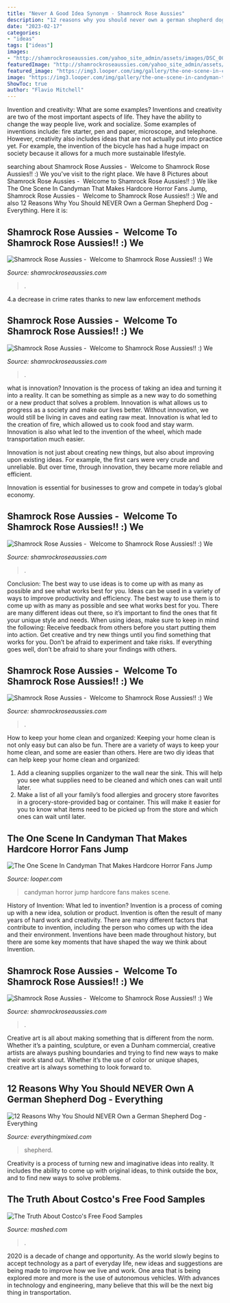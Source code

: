 ```yaml
---
title: "Never A Good Idea Synonym - Shamrock Rose Aussies"
description: "12 reasons why you should never own a german shepherd dog"
date: "2023-02-17"
categories:
- "ideas"
tags: ["ideas"]
images:
- "http://shamrockroseaussies.com/yahoo_site_admin/assets/images/DSC_0051.262172820_std.JPG"
featuredImage: "http://shamrockroseaussies.com/yahoo_site_admin/assets/images/DSC_0206.137214844_std.JPG"
featured_image: "https://img3.looper.com/img/gallery/the-one-scene-in-candyman-that-makes-hardcore-horror-fans-jump/the-one-scene-in-candyman-that-makes-hardcore-horror-fans-jump-1616603169.jpg"
image: "https://img3.looper.com/img/gallery/the-one-scene-in-candyman-that-makes-hardcore-horror-fans-jump/the-one-scene-in-candyman-that-makes-hardcore-horror-fans-jump-1616603169.jpg"
ShowToc: true
author: "Flavio Mitchell"
---
```



Invention and creativity: What are some examples?
Inventions and creativity are two of the most important aspects of life. They have the ability to change the way people live, work and socialize. Some examples of inventions include: fire starter, pen and paper, microscope, and telephone. However, creativity also includes ideas that are not actually put into practice yet. For example, the invention of the bicycle has had a huge impact on society because it allows for a much more sustainable lifestyle.

	

		
searching about Shamrock Rose Aussies - ﻿﻿﻿ Welcome to Shamrock Rose Aussies!! :) We you've visit to the right place. We have 8 Pictures about Shamrock Rose Aussies - ﻿﻿﻿ Welcome to Shamrock Rose Aussies!! :) We like The One Scene In Candyman That Makes Hardcore Horror Fans Jump, Shamrock Rose Aussies - ﻿﻿﻿ Welcome to Shamrock Rose Aussies!! :) We and also 12 Reasons Why You Should NEVER Own a German Shepherd Dog - Everything. Here it is:
		
    
## Shamrock Rose Aussies - ﻿﻿﻿ Welcome To Shamrock Rose Aussies!! :) We

<img loading=lazy src="http://shamrockroseaussies.com/yahoo_site_admin/assets/images/DSC_0206.137214844_std.JPG" onerror="this.onerror=null;this.src='https://tse2.mm.bing.net/th?id=OIP.uZj_HVg4rMqIHEevPy8KQAHaE-&amp;pid=15.1';" alt="Shamrock Rose Aussies - ﻿﻿﻿ Welcome to Shamrock Rose Aussies!! :) We">

_Source: shamrockroseaussies.com_

>. 

	

4.a decrease in crime rates thanks to new law enforcement methods

    
## Shamrock Rose Aussies - ﻿﻿﻿ Welcome To Shamrock Rose Aussies!! :) We

<img loading=lazy src="http://shamrockroseaussies.com/yahoo_site_admin/assets/images/DSC_0152.176182016_std.JPG" onerror="this.onerror=null;this.src='https://tse1.mm.bing.net/th?id=OIP.vRi7D3a6s9fzxfQvZVy64wHaE-&amp;pid=15.1';" alt="Shamrock Rose Aussies - ﻿﻿﻿ Welcome to Shamrock Rose Aussies!! :) We">

_Source: shamrockroseaussies.com_

>. 

	

what is innovation?
Innovation is the process of taking an idea and turning it into a reality. It can be something as simple as a new way to do something or a new product that solves a problem. Innovation is what allows us to progress as a society and make our lives better.
Without innovation, we would still be living in caves and eating raw meat. Innovation is what led to the creation of fire, which allowed us to cook food and stay warm. Innovation is also what led to the invention of the wheel, which made transportation much easier.

Innovation is not just about creating new things, but also about improving upon existing ideas. For example, the first cars were very crude and unreliable. But over time, through innovation, they became more reliable and efficient.

Innovation is essential for businesses to grow and compete in today’s global economy.

    
## Shamrock Rose Aussies - ﻿﻿﻿ Welcome To Shamrock Rose Aussies!! :) We

<img loading=lazy src="http://shamrockroseaussies.com/yahoo_site_admin/assets/images/DSC_0148.83222436_std.JPG" onerror="this.onerror=null;this.src='https://tse2.mm.bing.net/th?id=OIP.kbHv7ZAyravdhmWw1jHabwHaFO&amp;pid=15.1';" alt="Shamrock Rose Aussies - ﻿﻿﻿ Welcome to Shamrock Rose Aussies!! :) We">

_Source: shamrockroseaussies.com_

>. 

	

Conclusion: The best way to use ideas is to come up with as many as possible and see what works best for you.
Ideas can be used in a variety of ways to improve productivity and efficiency. The best way to use them is to come up with as many as possible and see what works best for you. There are many different ideas out there, so it’s important to find the ones that fit your unique style and needs. When using ideas, make sure to keep in mind the following: Receive feedback from others before you start putting them into action. Get creative and try new things until you find something that works for you. Don’t be afraid to experiment and take risks. If everything goes well, don’t be afraid to share your findings with others.

    
## Shamrock Rose Aussies - ﻿﻿﻿ Welcome To Shamrock Rose Aussies!! :) We

<img loading=lazy src="http://shamrockroseaussies.com/yahoo_site_admin/assets/images/DSC_0193.265232256_std.JPG" onerror="this.onerror=null;this.src='https://tse1.mm.bing.net/th?id=OIP.lj85e7EfgKy6v4_C9fVR5wHaGM&amp;pid=15.1';" alt="Shamrock Rose Aussies - ﻿﻿﻿ Welcome to Shamrock Rose Aussies!! :) We">

_Source: shamrockroseaussies.com_

>. 

	

How to keep your home clean and organized:
Keeping your home clean is not only easy but can also be fun. There are a variety of ways to keep your home clean, and some are easier than others. Here are two diy ideas that can help keep your home clean and organized:
1. Add a cleaning supplies organizer to the wall near the sink. This will help you see what supplies need to be cleaned and which ones can wait until later.
2. Make a list of all your family’s food allergies and grocery store favorites in a grocery-store-provided bag or container. This will make it easier for you to know what items need to be picked up from the store and which ones can wait until later.

    
## The One Scene In Candyman That Makes Hardcore Horror Fans Jump

<img loading=lazy src="https://img3.looper.com/img/gallery/the-one-scene-in-candyman-that-makes-hardcore-horror-fans-jump/the-one-scene-in-candyman-that-makes-hardcore-horror-fans-jump-1616603169.jpg" onerror="this.onerror=null;this.src='https://tse4.mm.bing.net/th?id=OIP.gHSBMvkEOin15NtCZiVDRAHaEK&amp;pid=15.1';" alt="The One Scene In Candyman That Makes Hardcore Horror Fans Jump">

_Source: looper.com_

>candyman horror jump hardcore fans makes scene. 

	

History of Invention: What led to invention?
Invention is a process of coming up with a new idea, solution or product. Invention is often the result of many years of hard work and creativity. There are many different factors that contribute to invention, including the person who comes up with the idea and their environment. Inventions have been made throughout history, but there are some key moments that have shaped the way we think about Invention.

    
## Shamrock Rose Aussies - ﻿﻿﻿ Welcome To Shamrock Rose Aussies!! :) We

<img loading=lazy src="http://shamrockroseaussies.com/yahoo_site_admin/assets/images/DSC_0051.262172820_std.JPG" onerror="this.onerror=null;this.src='https://tse1.mm.bing.net/th?id=OIP.OHaz8AmEybBuV7KBjPCGpQHaGJ&amp;pid=15.1';" alt="Shamrock Rose Aussies - ﻿﻿﻿ Welcome to Shamrock Rose Aussies!! :) We">

_Source: shamrockroseaussies.com_

>. 

	

Creative art is all about making something that is different from the norm. Whether it’s a painting, sculpture, or even a Dunham commercial, creative artists are always pushing boundaries and trying to find new ways to make their work stand out. Whether it’s the use of color or unique shapes, creative art is always something to look forward to.

    
## 12 Reasons Why You Should NEVER Own A German Shepherd Dog - Everything

<img loading=lazy src="https://www.everythingmixed.com/wp-content/uploads/11-german-shepherds.jpg" onerror="this.onerror=null;this.src='https://tse2.mm.bing.net/th?id=OIP.3QykstvhugbLZZHh71osLQHaMp&amp;pid=15.1';" alt="12 Reasons Why You Should NEVER Own a German Shepherd Dog - Everything">

_Source: everythingmixed.com_

>shepherd. 

	

Creativity is a process of turning new and imaginative ideas into reality. It includes the ability to come up with original ideas, to think outside the box, and to find new ways to solve problems.

    
## The Truth About Costco&#039;s Free Food Samples

<img loading=lazy src="https://www.mashed.com/img/gallery/the-truth-about-costcos-free-food-samples/theres-a-reason-sample-workers-dont-know-where-products-are-1548690798.jpg" onerror="this.onerror=null;this.src='https://tse3.mm.bing.net/th?id=OIP.0RTg297B3QR7u8PZxSy1zAHaEJ&amp;pid=15.1';" alt="The Truth About Costco&#039;s Free Food Samples">

_Source: mashed.com_

>. 

	

2020 is a decade of change and opportunity. As the world slowly begins to accept technology as a part of everyday life, new ideas and suggestions are being made to improve how we live and work. One area that is being explored more and more is the use of autonomous vehicles. With advances in technology and engineering, many believe that this will be the next big thing in transportation.

